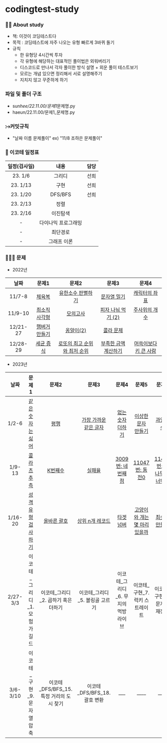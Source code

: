 # codingtest-study

### 🙋‍♀️ About study

- 책: 이것이 코딩테스트다
- 목적 : 코딩테스트에 자주 나오는 유형 빠르게 3바퀴 돌기
- 규칙
  - 한 유형당 4시간씩 투자
  - 각 유형에 해당하는 대표적인 풀이법은 외워버리기
  - 디스코드로 만나서 각자 풀이한 방식 설명 + 외운 풀이 테스트보기
  - 모르는 개념 있으면 정리해서 서로 설명해주기
  - 지치지 않고 꾸준하게 하기

### 파일 및 폴더 구조

- sun*hee/22.11.00/문제1*문제명.py
- haeun/22.11.00/문제1\_문제명.py

### ⧴커밋규칙

- "날짜 이름 문제풀이" ex) "11/8 조하은 문제풀이"

### 📆 이코테 일정표

|    일정(검사일)    |        내용         |   담당    |
| :--------: | :-----------------: | :-----------: |
|  23. 1/6 |       그리디        |   선희   |
|  23. 1/13 |        구현         |   선희  |
|  23. 1/20 |       DFS/BFS       |    선희     |
|  23. 2/13  |        정렬         |         |
|  23. 2/16  |      이진탐색       |               |
|  -  | 다이나믹 프로그래밍 |               |
| -   |      최단경로       |               |
| -  |     그래프 이론     |               |

### 👩🏻‍💻 문제
- 2022년

| 날짜 | 문제1 | 문제2 | 문제3 | 문제4 |
| :---: | :---: | :---: | :---: | :---: |
| 11/7-8 |       [체육복](https://school.programmers.co.kr/learn/courses/30/lessons/42862, "체육복 link")       | [유한소수 판별하기](https://school.programmers.co.kr/learn/courses/30/lessons/120878, "유한소수 판별하기 link") |    [문자열 밀기](https://school.programmers.co.kr/learn/courses/30/lessons/120921, "문자열 밀기 link")     | [캐릭터의 좌표](https://school.programmers.co.kr/learn/courses/30/lessons/120861, "캐릭터의 좌표 link") |
| 11/9-10 |       [최소직사각형](https://school.programmers.co.kr/learn/courses/30/lessons/86491, "최소직사각형 link")       | [모의고사](https://school.programmers.co.kr/learn/courses/30/lessons/42840, "모의고사 link") |    [피자 나눠 먹기 (2)](https://school.programmers.co.kr/learn/courses/30/lessons/120815, "피자 나눠 먹기(2) link")     | [주사위의 개수](https://school.programmers.co.kr/learn/courses/30/lessons/120845, "주사위의 개수 link") |
| 12/21-27 |    [햄버거 만들기](https://school.programmers.co.kr/learn/courses/30/lessons/133502, "햄버거 만들기 link")|[옹알이(2)](https://school.programmers.co.kr/learn/courses/30/lessons/133499, "옹알이(2) link") |[콜라 문제](https://school.programmers.co.kr/learn/courses/30/lessons/132267, "콜라문제 link")||
| 12/28-29 |    [세균 증식](https://school.programmers.co.kr/learn/courses/30/lessons/120910, "세균 증식 link")| [로또의 최고 순위와 최저 순위](https://school.programmers.co.kr/learn/courses/30/lessons/77484, "로또의 최고 순위와 최저 순위 link") |[부족한 금액 계산하기](https://school.programmers.co.kr/learn/courses/30/lessons/82612, "부족한 금액 계산하기 link")|[머쓱이보다 키 큰 사람](https://school.programmers.co.kr/learn/courses/30/lessons/120585, "머쓱이보다 키 큰 사람 link")|


- 2023년

| 날짜 | 문제1 | 문제2 | 문제3 | 문제4 | 문제5 | 문제6 |
| :---: | :---: | :---: | :---: | :---: |:---: |:---: |
| 1/2-6 |[같은 숫자는 싫어](https://school.programmers.co.kr/learn/courses/30/lessons/12906, "같은 숫자는 싫어 link")|[평행](https://school.programmers.co.kr/learn/courses/30/lessons/120875, "평행 link")|[가장 가까운<br>같은 글자](https://school.programmers.co.kr/learn/courses/30/lessons/142086, "가장 가까운 같은 글자 link")|[없는 숫자 더하기](https://school.programmers.co.kr/learn/courses/30/lessons/86051, "없는 숫자 더하기 link")|[이상한 문자<br>만들기](https://school.programmers.co.kr/learn/courses/30/lessons/12930, "이상한 문자 만들기 link")|[과일장수](https://school.programmers.co.kr/learn/courses/30/lessons/135808, "과일장수 link")|
| 1/9-13 |[콜라츠 추측](https://school.programmers.co.kr/learn/courses/30/lessons/12943, "콜라츠 추측 link")|[K번째수](https://school.programmers.co.kr/learn/courses/30/lessons/42748, "K번째수 link")|[실패율](https://school.programmers.co.kr/learn/courses/30/lessons/42889, "실패율 link")|[3009번: 네 번째 점](https://www.acmicpc.net/problem/3009, "3009번: 네 번째 점 link")|[11047번: 동전0](https://www.acmicpc.net/problem/11047, "11047번: 동전0 link")|[11497번: 통나무 건너뛰기](https://www.acmicpc.net/problem/11497, "11497번: 통나무 건너뛰기 link")|
| 1/16-20 |[성격 유형 검사하기](https://school.programmers.co.kr/learn/courses/30/lessons/118666, "성격 유형 검사하기 link")|[올바른 괄호](https://school.programmers.co.kr/learn/courses/30/lessons/12909, "올바른 괄호 link")|[상위 n개 레코드](https://school.programmers.co.kr/learn/courses/30/lessons/59405, "상위 n개 레코드 link")|[타겟 넘버](https://school.programmers.co.kr/learn/courses/30/lessons/43165, "타겟 넘버 link")|[고양이와 개는 몇 마리 있을까](https://school.programmers.co.kr/learn/courses/30/lessons/59040, "고양이와 개는 몇 마리 있을까 link")|[최솟값 만들기](https://school.programmers.co.kr/learn/courses/30/lessons/12941, "최솟값 만들기 link")|
| 2/27-3/3 |이코테_그리디_1. 모험가 길드|이코테_그리디_2. 곱하기 혹은 더하기|이코테_그리디_5. 볼링골 고르기|이코테_그리디_6. 무지의 먹방 라이브|이코테_구현_7. 럭키 스트레이트|이코테_구현_8. 문자열 재정열|
| 3/6-3/10 |이코테_구현_9. 문자열 압축|이코테_DFS/BFS_15. 특정 거리의 도시 찾기|이코테_DFS/BFS_18. 괄호 변환|___|____|____|

